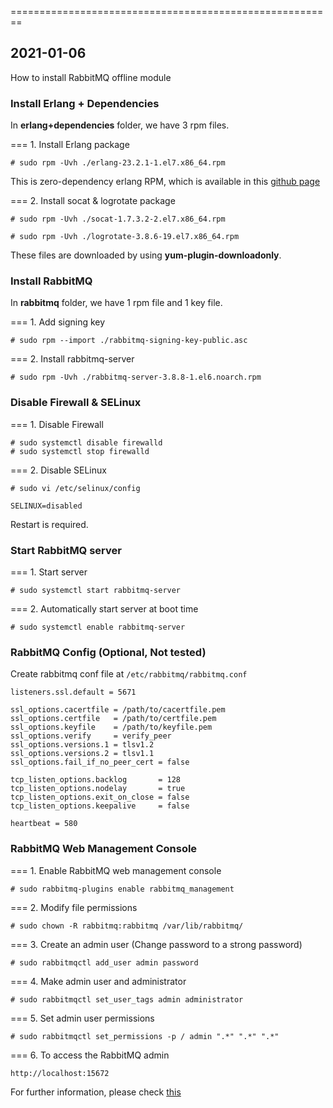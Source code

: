 ========================================================

## 2021-01-06

How to install RabbitMQ offline module

### Install Erlang + Dependencies

In **erlang+dependencies** folder, we have 3 rpm files.

=== 1. Install Erlang package

```
# sudo rpm -Uvh ./erlang-23.2.1-1.el7.x86_64.rpm
```

This is zero-dependency erlang RPM, which is available in this [github page](https://github.com/rabbitmq/erlang-rpm)

=== 2. Install socat & logrotate package

```
# sudo rpm -Uvh ./socat-1.7.3.2-2.el7.x86_64.rpm

# sudo rpm -Uvh ./logrotate-3.8.6-19.el7.x86_64.rpm
```

These files are downloaded by using **yum-plugin-downloadonly**.

### Install RabbitMQ

In **rabbitmq** folder, we have 1 rpm file and 1 key file.

=== 1. Add signing key

```
# sudo rpm --import ./rabbitmq-signing-key-public.asc
```

=== 2. Install rabbitmq-server

```
# sudo rpm -Uvh ./rabbitmq-server-3.8.8-1.el6.noarch.rpm
```

### Disable Firewall & SELinux

=== 1. Disable Firewall

```
# sudo systemctl disable firewalld
# sudo systemctl stop firewalld
```

=== 2. Disable SELinux

```
# sudo vi /etc/selinux/config

SELINUX=disabled
```

Restart is required.

### Start RabbitMQ server

=== 1. Start server

```
# sudo systemctl start rabbitmq-server
```

=== 2. Automatically start server at boot time

```
# sudo systemctl enable rabbitmq-server
```

### RabbitMQ Config (Optional, Not tested)

Create rabbitmq conf file at `/etc/rabbitmq/rabbitmq.conf`

```
listeners.ssl.default = 5671

ssl_options.cacertfile = /path/to/cacertfile.pem
ssl_options.certfile   = /path/to/certfile.pem
ssl_options.keyfile    = /path/to/keyfile.pem
ssl_options.verify     = verify_peer
ssl_options.versions.1 = tlsv1.2
ssl_options.versions.2 = tlsv1.1
ssl_options.fail_if_no_peer_cert = false

tcp_listen_options.backlog       = 128
tcp_listen_options.nodelay       = true
tcp_listen_options.exit_on_close = false
tcp_listen_options.keepalive     = false

heartbeat = 580
```

### RabbitMQ Web Management Console

=== 1. Enable RabbitMQ web management console

```
# sudo rabbitmq-plugins enable rabbitmq_management
```

=== 2. Modify file permissions

```
# sudo chown -R rabbitmq:rabbitmq /var/lib/rabbitmq/
```

=== 3. Create an admin user (Change password to a strong password)

```
# sudo rabbitmqctl add_user admin password
```

=== 4. Make admin user and administrator

```
# sudo rabbitmqctl set_user_tags admin administrator
```

=== 5. Set admin user permissions

```
# sudo rabbitmqctl set_permissions -p / admin ".*" ".*" ".*"
```

=== 6. To access the RabbitMQ admin

`http://localhost:15672`

For further information, please check [this](https://gist.github.com/fernandoaleman/fe34e83781f222dfd8533b36a52dddcc)
